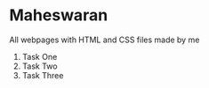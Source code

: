 # Maheswaran
All webpages with HTML and CSS files made by me
1. Task One 
2. Task Two
3. Task Three
